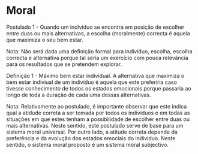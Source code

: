 # Moral

Postulado 1 - Quando um indivíduo se encontra em posição de escolher entre duas ou mais alternativas, a escolha (moralmente) correcta é aquela que maximiza o seu bem estar.

Nota: Não será dada uma definição formal para indivíduo, escolha, escolha correcta e alternativa porque tal seria um exercício com pouca relevância para os resultados que se pretendem explorar.

Definição 1 - Máximo bem estar individual. A alternativa que maximiza o bem estar indiviual de um individuo é aquela que este preferiria caso tivesse conhecimento de todos os estados emocionais porque passaria ao longo de toda a duração de cada uma dessas alternativas.

Nota: Relativamente ao postulado, é importante observar que este indica qual a atidude correta a ser tomada por todos os indivíduos e em todas as situações em que estes tenham a possibilidade de escolher entre duas ou mais alternativas. Neste sentido, este postulado serve de base para um sistema moral universal. Por outro lado, a atitude correta depende da preferência e da evolução dos estados emociais do individuo. Neste sentido, o sistema moral proposto é um sistema moral subjectivo. 
